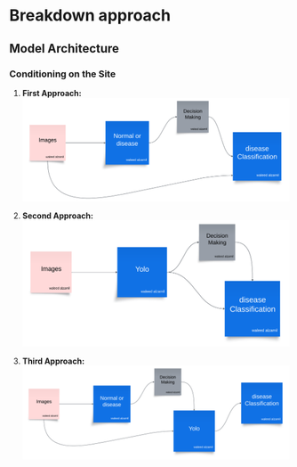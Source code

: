 # Breakdown approach

## Model Architecture

### Conditioning on the Site

1. **First Approach:**  
   ![First Approach Architecture](images/approach1.png)  

2. **Second Approach:**  
   ![Second Approach Architecture](images/approach2.png)  

2. **Third Approach:**  
   ![Third Approach Architecture](images/approach3.png)  

